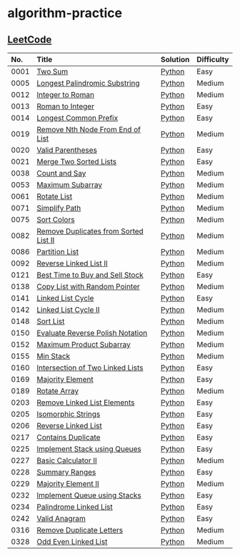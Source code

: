 # algorithm-practice

## [LeetCode](https://leetcode.com/)

| No.  | Title                                                                                                         | Solution                                                                                                   | Difficulty |
| :--- | :------------------------------------------------------------------------------------------------------------ | :--------------------------------------------------------------------------------------------------------- | :--------- |
| 0001 | [Two Sum](https://leetcode.com/problems/two-sum/)                                                             | [Python](./leetcode/python/0001-Two-Sum/TwoSum.py)                                                         | Easy       |
| 0005 | [Longest Palindromic Substring](https://leetcode.com/problems/longest-palindromic-substring/)                 | [Python](./leetcode/python/0005-Longest-Palindromic-Substring/LongestPalindromicSubstring.py)              | Medium     |
| 0012 | [Integer to Roman](https://leetcode.com/problems/integer-to-roman/)                                           | [Python](./leetcode/python/0012-Integer-to-Roman/IntegertoRoman.py)                                        | Medium     |
| 0013 | [Roman to Integer](https://leetcode.com/problems/roman-to-integer/)                                           | [Python](./leetcode/python/0013-Roman-to-Integer/RomantoInteger.py)                                        | Easy       |
| 0014 | [Longest Common Prefix](https://leetcode.com/problems/longest-common-prefix/)                                 | [Python](./leetcode/python/0014-Longest-Common-Prefix/LongestCommonPrefix.py)                              | Easy       |
| 0019 | [Remove Nth Node From End of List](https://leetcode.com/problems/remove-nth-node-from-end-of-list/)           | [Python](./leetcode/python/0019-Remove-Nth-Node-From-End-of-List/RemoveNthNodeFromEndofList.py)            | Medium     |
| 0020 | [Valid Parentheses](https://leetcode.com/problems/valid-parentheses/)                                         | [Python](./leetcode/python/0020-Valid-Parentheses/ValidParentheses.py)                                     | Easy       |
| 0021 | [Merge Two Sorted Lists](https://leetcode.com/problems/merge-two-sorted-lists/)                               | [Python](./leetcode/python/0021-Merge-Two-Sorted-Lists/MergeTwoSortedLists.py)                             | Easy       |
| 0038 | [Count and Say](https://leetcode.com/problems/count-and-say/)                                                 | [Python](./leetcode/python/0038-Count-and-Say/CountandSay.py)                                              | Medium     |
| 0053 | [Maximum Subarray](https://leetcode.com/problems/maximum-subarray/)                                           | [Python](./leetcode/python/0053-Maximum-Subarray/ＭaximumSubarray.py)                                      | Medium     |
| 0061 | [Rotate List](https://leetcode.com/problems/rotate-list/)                                                     | [Python](./leetcode/python/0061-Rotate-List/RotateList.py)                                                 | Medium     |
| 0071 | [Simplify Path](https://leetcode.com/problems/simplify-path/)                                                 | [Python](./leetcode/python/0071-Simplify-Path/SimplifyPath.py)                                             | Medium     |
| 0075 | [Sort Colors](https://leetcode.com/problems/sort-colors/)                                                     | [Python](./leetcode/python/0075-Sort-Colors/SortColors.py)                                                 | Medium     |
| 0082 | [Remove Duplicates from Sorted List II](https://leetcode.com/problems/remove-duplicates-from-sorted-list-ii/) | [Python](./leetcode/python/0082-Remove-Duplicates-from-Sorted-List-II/RemoveDuplicatesfromSortedListII.py) | Medium     |
| 0086 | [Partition List](https://leetcode.com/problems/partition-list/)                                               | [Python](./leetcode/python/0086-Partition-List/PartitionList.py)                                           | Medium     |
| 0092 | [Reverse Linked List II](https://leetcode.com/problems/reverse-linked-list-ii/)                               | [Python](./leetcode/python/0092–Reverse–Linked-List-II/ReverseLinkedListII.py)                             | Medium     |
| 0121 | [Best Time to Buy and Sell Stock](https://leetcode.com/problems/best-time-to-buy-and-sell-stock/)             | [Python](./leetcode/python/0121-Best-Time-to-Buy-and-Sell-Stock/BestTimetoBuyandSellStock.py)              | Easy       |
| 0138 | [Copy List with Random Pointer](https://leetcode.com/problems/copy-list-with-random-pointer/)                 | [Python](./leetcode/python/0138-Copy-List-with-Random-Pointer/CopyListwithRandomPointer.py)                | Medium     |
| 0141 | [Linked List Cycle](https://leetcode.com/problems/linked-list-cycle/)                                         | [Python](./leetcode/python/0141–Linked-List-Cycle/LinkedListCycle.py)                                      | Easy       |
| 0142 | [Linked List Cycle II](https://leetcode.com/problems/linked-list-cycle-ii/)                                   | [Python](./leetcode/python/0142–Linked-List-Cycle-II/LinkedListCycleII.py)                                 | Medium     |
| 0148 | [Sort List](https://leetcode.com/problems/sort-list/)                                                         | [Python](./leetcode/python/0148-Sort-List/SortList.py)                                                     | Medium     |
| 0150 | [Evaluate Reverse Polish Notation](https://leetcode.com/problems/evaluate-reverse-polish-notation/)           | [Python](./leetcode/python/0150-Evaluate-Reverse-Polish-Notation/EvaluateReversePolishNotation.py)         | Medium     |
| 0152 | [Maximum Product Subarray](https://leetcode.com/problems/maximum-product-subarray/)                           | [Python](./leetcode/python/0152-Maximum-Product-Subarray/MaximumProductSubarray.py)                        | Medium     |
| 0155 | [Min Stack](https://leetcode.com/problems/min-stack/)                                                         | [Python](./leetcode/python/0155-Min-Stack/MinStack.py)                                                     | Medium     |
| 0160 | [Intersection of Two Linked Lists](https://leetcode.com/problems/intersection-of-two-linked-lists/)           | [Python](./leetcode/python/0160-Intersection-of-Two-Linked-Lists/IntersectionofTwoLinkedLists.py)          | Easy       |
| 0169 | [Majority Element](https://leetcode.com/problems/majority-element/)                                           | [Python](./leetcode/python/0169-Majority-Element/MajorityElement.py)                                       | Easy       |
| 0189 | [Rotate Array](https://leetcode.com/problems/rotate-array/)                                                   | [Python](./leetcode/python/0189-Rotate-Array/RotateArray.py)                                               | Medium     |
| 0203 | [Remove Linked List Elements](https://leetcode.com/problems/remove-linked-list-elements/)                     | [Python](./leetcode/python/0203-Remove-Linked-List-Elements/RemoveLinkedListElements.py)                   | Easy       |
| 0205 | [Isomorphic Strings](https://leetcode.com/problems/isomorphic-strings/)                                       | [Python](./leetcode/python/0205-Isomorphic-Strings/IsomorphicStrings.py)                                   | Easy       |
| 0206 | [Reverse Linked List](https://leetcode.com/problems/reverse-linked-list/)                                     | [Python](./leetcode/python/0206-Reverse-Linked-List/ReverseLinkedList.py)                                  | Easy       |
| 0217 | [Contains Duplicate](https://leetcode.com/problems/contains-duplicate/)                                       | [Python](./leetcode/python/0217-Contains-Duplicate/ContainsDuplicate.py)                                   | Easy       |
| 0225 | [Implement Stack using Queues](https://leetcode.com/problems/implement-stack-using-queues/)                   | [Python](./leetcode/python/0225-Implement-Stack-using-Queues/ImplementStackusingQueues.py)                 | Easy       |
| 0227 | [Basic Calculator II](https://leetcode.com/problems/basic-calculator-ii/)                                     | [Python](./leetcode/python/0227-Basic-Calculator-II/BasicCalculatorII.py)                                  | Medium     |
| 0228 | [Summary Ranges](https://leetcode.com/problems/summary-ranges/)                                               | [Python](./leetcode/python/0228-Summary-Ranges/SummaryRanges.py)                                           | Easy       |
| 0229 | [Majority Element II](https://leetcode.com/problems/majority-element-ii/)                                     | [Python](./leetcode/python/0229-Majority-Element-II/MajorityElementII.py)                                  | Medium     |
| 0232 | [Implement Queue using Stacks](https://leetcode.com/problems/implement-queue-using-stacks/)                   | [Python](./leetcode/python/0232-Implement-Queue-using-Stacks/ImplementQueueusingStacks.py)                 | Easy       |
| 0234 | [Palindrome Linked List](https://leetcode.com/problems/palindrome-linked-list/)                               | [Python](./leetcode/python/0234-Palindrome-Linked-List/PalindromeLinkedList.py)                            | Easy       |
| 0242 | [Valid Anagram](https://leetcode.com/problems/valid-anagram/)                                                 | [Python](./leetcode/python/0242-Valid-Anagram/ValidAnagram.py)                                             | Easy       |
| 0316 | [Remove Duplicate Letters](https://leetcode.com/problems/remove-duplicate-letters/)                           | [Python](./leetcode/python/0316-Remove-Duplicate-Letters/RemoveDuplicateLetters.py)                        | Medium     |
| 0328 | [Odd Even Linked List](https://leetcode.com/problems/odd-even-linked-list/)                                   | [Python](./leetcode/python/0328-Odd-Even-Linked-List/OddEvenLinkedList.py)                                 | Medium     |